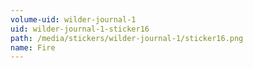 ```yaml
---
volume-uid: wilder-journal-1
uid: wilder-journal-1-sticker16
path: /media/stickers/wilder-journal-1/sticker16.png
name: Fire
---
```

